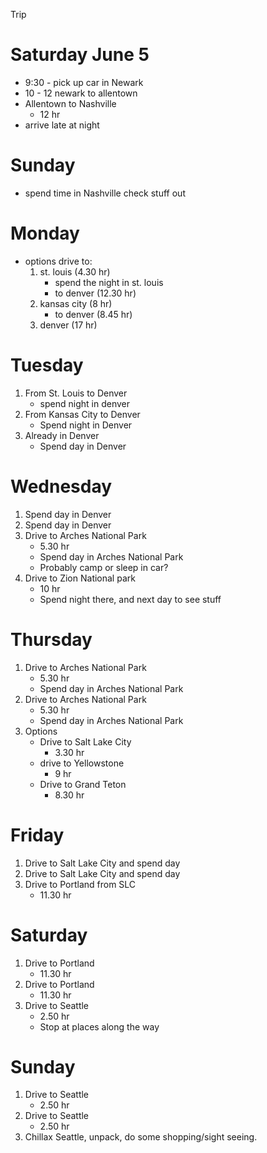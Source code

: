 Trip

# Saturday June 5
- 9:30 - pick up car in Newark
- 10 - 12 newark to allentown
- Allentown to Nashville
	- 12 hr
- arrive late at night

# Sunday
- spend time in Nashville check stuff out

# Monday
- options drive to:
	1. st. louis (4.30 hr)
		- spend the night in st. louis
		- to denver (12.30 hr)
	2. kansas city (8 hr)
		 - to denver (8.45 hr)
	3. denver (17 hr)

# Tuesday
1. From St. Louis to Denver
	- spend night in denver
2. From Kansas City to Denver
	- Spend night in Denver
3. Already in Denver
	- Spend day in Denver

# Wednesday
1. Spend day in Denver
2. Spend day in Denver
3. Drive to Arches National Park
	- 5.30 hr
	- Spend day in Arches National Park
	- Probably camp or sleep in car?
4. Drive to Zion National park
	- 10 hr
	- Spend night there, and next day to see stuff

# Thursday
1. Drive to Arches National Park
	-  5.30 hr
	- Spend day in Arches National Park
2. Drive to Arches National Park
	-  5.30 hr
	- Spend day in Arches National Park
3. Options
	- Drive to Salt Lake City 
		- 3.30 hr
	- drive to Yellowstone
		- 9 hr
	- Drive to Grand Teton
		- 8.30 hr

# Friday
1. Drive to Salt Lake City and spend day
2. Drive to Salt Lake City and spend day
3. Drive to Portland from SLC
	- 11.30 hr

# Saturday
1. Drive to Portland
	- 11.30 hr
2. Drive to Portland
	- 11.30 hr
3. Drive to Seattle
	- 2.50 hr
	- Stop at places along the way

# Sunday
1. Drive to Seattle
	- 2.50 hr
2. Drive to Seattle
	- 2.50 hr
3. Chillax Seattle, unpack, do some shopping/sight seeing.






